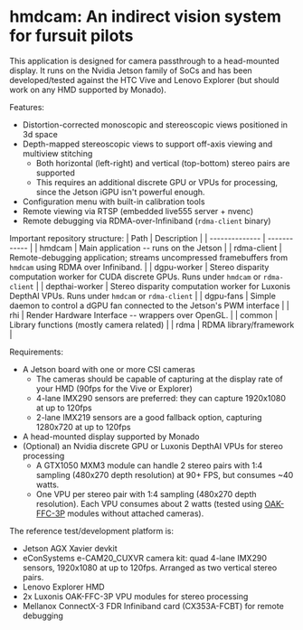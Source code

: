 # hmdcam: An indirect vision system for fursuit pilots


This application is designed for camera passthrough to a head-mounted display.
It runs on the Nvidia Jetson family of SoCs and has been developed/tested against the HTC Vive and Lenovo Explorer (but should work on any HMD supported by Monado).

Features:
- Distortion-corrected monoscopic and stereoscopic views positioned in 3d space
- Depth-mapped stereoscopic views to support off-axis viewing and multiview stitching
  - Both horizontal (left-right) and vertical (top-bottom) stereo pairs are supported
  - This requires an additional discrete GPU or VPUs for processing, since the Jetson iGPU isn't powerful enough.
- Configuration menu with built-in calibration tools
- Remote viewing via RTSP (embedded live555 server + nvenc)
- Remote debugging via RDMA-over-Infiniband (`rdma-client` binary)

Important repository structure:
| Path           | Description  |
| -------------- | ------------ |
| hmdcam         |  Main application -- runs on the Jetson |
| rdma-client    | Remote-debugging application; streams uncompressed framebuffers from `hmdcam` using RDMA over Infiniband. |
| dgpu-worker    | Stereo disparity computation worker for CUDA discrete GPUs. Runs under `hmdcam` or `rdma-client` |
| depthai-worker | Stereo disparity computation worker for Luxonis DepthAI VPUs. Runs under `hmdcam` or `rdma-client` |
| dgpu-fans      | Simple daemon to control a dGPU fan connected to the Jetson's PWM interface |
| rhi            | Render Hardware Interface -- wrappers over OpenGL. |
| common         | Library functions (mostly camera related) |
| rdma           | RDMA library/framework |

Requirements:
- A Jetson board with one or more CSI cameras
  - The cameras should be capable of capturing at the display rate of your HMD (90fps for the Vive or Explorer)
  - 4-lane IMX290 sensors are preferred: they can capture 1920x1080 at up to 120fps
  - 2-lane IMX219 sensors are a good fallback option, capturing 1280x720 at up to 120fps
- A head-mounted display supported by Monado
- (Optional) an Nvidia discrete GPU or Luxonis DepthAI VPUs for stereo processing
  - A GTX1050 MXM3 module can handle 2 stereo pairs with 1:4 sampling (480x270 depth resolution) at 90+ FPS, but consumes ~40 watts.
  - One VPU per stereo pair with 1:4 sampling (480x270 depth resolution). Each VPU consumes about 2 watts (tested using [OAK-FFC-3P](https://docs.luxonis.com/projects/hardware/en/latest/pages/DM1090.html) modules without attached cameras).

The reference test/development platform is:
- Jetson AGX Xavier devkit
- eConSystems e-CAM20\_CUXVR camera kit: quad 4-lane IMX290 sensors, 1920x1080 at up to 120fps. Arranged as two vertical stereo pairs.
- Lenovo Explorer HMD
- 2x Luxonis OAK-FFC-3P VPU modules for stereo processing
- Mellanox ConnectX-3 FDR Infiniband card (CX353A-FCBT) for remote debugging

